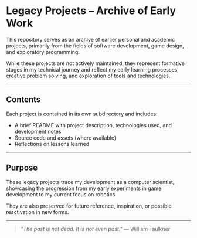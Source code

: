 # Legacy Projects – Archive of Early Work

This repository serves as an archive of earlier personal and academic projects, primarily from the fields of software development, game design, and exploratory programming.

While these projects are not actively maintained, they represent formative stages in my technical journey and reflect my early learning processes, creative problem solving, and exploration of tools and technologies.

---

## Contents

Each project is contained in its own subdirectory and includes:

- A brief README with project description, technologies used, and development notes
- Source code and assets (where available)
- Reflections on lessons learned

---

## Purpose

These legacy projects trace my development as a computer scientist, showcasing the progression from my early experiments in game development to my current focus on robotics.

They are also preserved for future reference, inspiration, or possible reactivation in new forms.

---

> _"The past is not dead. It is not even past."_ — William Faulkner
